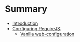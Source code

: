 # Summary

* [Introduction](README.md)
* [Configuring RequireJS](configuring_requirejs/readme.md)
   * [Vanilla web-configuration](configuring_requirejs/vanilla_web-configuration.md)

